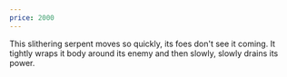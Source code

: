 ```yaml
---
price: 2000
---
```

This slithering serpent moves so quickly, its foes don't see it coming. It tightly wraps it body around its enemy and then slowly, slowly drains its power.